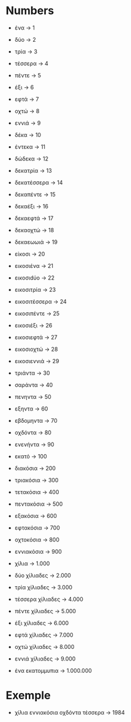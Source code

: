 # Numbers
- ένα -> 1
- δύο -> 2
- τρία -> 3
- τέσσερα -> 4
- πέντε -> 5
- έξι -> 6
- εφτά -> 7
- οχτώ -> 8
- εννιά -> 9

- δέκα -> 10
- έντεκα -> 11
- δώδεκα -> 12
- δεκατρία -> 13
- δεκατέσσερα -> 14
- δεκαπέντε -> 15
- δεκαέξι -> 16
- δεκαεφτά -> 17
- δεκαοχτώ -> 18
- δεκαεωωιά -> 19

- είκοσι -> 20
- εικοσιένα -> 21
- εικοσιdύo -> 22
- εικοσιτρία -> 23
- εικοσιτέσσερα -> 24
- εικοσιπέντε -> 25
- εικοσιέξι -> 26
- εικοσιεφτά -> 27
- εικοσιοχτώ -> 28
- εικοσιεννιά -> 29

- τριάντα -> 30
- σαράντα -> 40
- πενηντα -> 50
- εξηντα -> 60
- εβδομηντα -> 70
- οχδόντα -> 80
- ενενήντα -> 90

- εκατό -> 100
- διακόσια -> 200
- τριακόσια -> 300
- τετακόσια -> 400
- πεντακόσια -> 500
- εξακόσια -> 600
- εφτακόσια -> 700
- οχτοκόσια -> 800
- εννιακόσια -> 900

- χίλια -> 1.000
- δύο χίλιαδες -> 2.000
- τρία χίλιαδες -> 3.000
- τέσσερα χίλιαδες -> 4.000
- πέντε χίλιαδες -> 5.000
- έξι χίλιαδες -> 6.000
- εφτά χίλιαδες -> 7.000
- οχτώ χίλιαδες -> 8.000
- εννιά χίλιαδες -> 9.000

- ένα εκατομμυπια -> 1.000.000

# Exemple

- χίλια εννιακόσια οχδόντα τέσσερα -> 1984